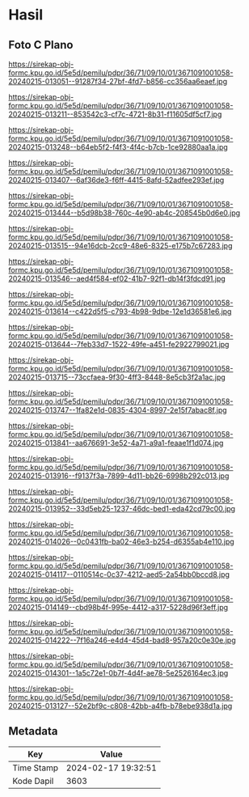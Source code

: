 # Hasil

## Foto C Plano

https://sirekap-obj-formc.kpu.go.id/5e5d/pemilu/pdpr/36/71/09/10/01/3671091001058-20240215-013051--91287f34-27bf-4fd7-b856-cc356aa6eaef.jpg

https://sirekap-obj-formc.kpu.go.id/5e5d/pemilu/pdpr/36/71/09/10/01/3671091001058-20240215-013211--853542c3-cf7c-4721-8b31-f11605df5cf7.jpg

https://sirekap-obj-formc.kpu.go.id/5e5d/pemilu/pdpr/36/71/09/10/01/3671091001058-20240215-013248--b64eb5f2-f4f3-4f4c-b7cb-1ce92880aa1a.jpg

https://sirekap-obj-formc.kpu.go.id/5e5d/pemilu/pdpr/36/71/09/10/01/3671091001058-20240215-013407--6af36de3-f6ff-4415-8afd-52adfee293ef.jpg

https://sirekap-obj-formc.kpu.go.id/5e5d/pemilu/pdpr/36/71/09/10/01/3671091001058-20240215-013444--b5d98b38-760c-4e90-ab4c-208545b0d6e0.jpg

https://sirekap-obj-formc.kpu.go.id/5e5d/pemilu/pdpr/36/71/09/10/01/3671091001058-20240215-013515--94e16dcb-2cc9-48e6-8325-e175b7c67283.jpg

https://sirekap-obj-formc.kpu.go.id/5e5d/pemilu/pdpr/36/71/09/10/01/3671091001058-20240215-013546--aed4f584-ef02-41b7-92f1-db14f3fdcd91.jpg

https://sirekap-obj-formc.kpu.go.id/5e5d/pemilu/pdpr/36/71/09/10/01/3671091001058-20240215-013614--c422d5f5-c793-4b98-9dbe-12e1d36581e6.jpg

https://sirekap-obj-formc.kpu.go.id/5e5d/pemilu/pdpr/36/71/09/10/01/3671091001058-20240215-013644--7feb33d7-1522-49fe-a451-fe2922799021.jpg

https://sirekap-obj-formc.kpu.go.id/5e5d/pemilu/pdpr/36/71/09/10/01/3671091001058-20240215-013715--73ccfaea-9f30-4ff3-8448-8e5cb3f2a1ac.jpg

https://sirekap-obj-formc.kpu.go.id/5e5d/pemilu/pdpr/36/71/09/10/01/3671091001058-20240215-013747--1fa82e1d-0835-4304-8997-2e15f7abac8f.jpg

https://sirekap-obj-formc.kpu.go.id/5e5d/pemilu/pdpr/36/71/09/10/01/3671091001058-20240215-013841--aa676691-3e52-4a71-a9a1-feaae1f1d074.jpg

https://sirekap-obj-formc.kpu.go.id/5e5d/pemilu/pdpr/36/71/09/10/01/3671091001058-20240215-013916--f9137f3a-7899-4d11-bb26-6998b292c013.jpg

https://sirekap-obj-formc.kpu.go.id/5e5d/pemilu/pdpr/36/71/09/10/01/3671091001058-20240215-013952--33d5eb25-1237-46dc-bed1-eda42cd79c00.jpg

https://sirekap-obj-formc.kpu.go.id/5e5d/pemilu/pdpr/36/71/09/10/01/3671091001058-20240215-014026--0c0431fb-ba02-46e3-b254-d6355ab4e110.jpg

https://sirekap-obj-formc.kpu.go.id/5e5d/pemilu/pdpr/36/71/09/10/01/3671091001058-20240215-014117--0110514c-0c37-4212-aed5-2a54bb0bccd8.jpg

https://sirekap-obj-formc.kpu.go.id/5e5d/pemilu/pdpr/36/71/09/10/01/3671091001058-20240215-014149--cbd98b4f-995e-4412-a317-5228d96f3eff.jpg

https://sirekap-obj-formc.kpu.go.id/5e5d/pemilu/pdpr/36/71/09/10/01/3671091001058-20240215-014222--7f16a246-e4d4-45d4-bad8-957a20c0e30e.jpg

https://sirekap-obj-formc.kpu.go.id/5e5d/pemilu/pdpr/36/71/09/10/01/3671091001058-20240215-014301--1a5c72e1-0b7f-4d4f-ae78-5e2526164ec3.jpg

https://sirekap-obj-formc.kpu.go.id/5e5d/pemilu/pdpr/36/71/09/10/01/3671091001058-20240215-013127--52e2bf9c-c808-42bb-a4fb-b78ebe938d1a.jpg


## Metadata

| Key        | Value               |
| ---------- | ------------------- |
| Time Stamp | 2024-02-17 19:32:51 |
| Kode Dapil | 3603                |



